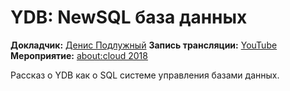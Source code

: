 # YDB: NewSQL база данных

**Докладчик:** [Денис Подлужный](https://www.linkedin.com/in/denis-podluzhny-66a24768/)
**Запись трансляции:** [YouTube](https://youtu.be/Kr6WIYPts8I?t=10550)
**Мероприятие:** [about:cloud 2018](https://cloud.yandex.ru/events/9)

Рассказ о YDB как о SQL системе управления базами данных.